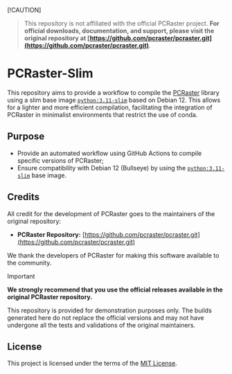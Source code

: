 [!CAUTION]
> This repository is not affiliated with the official PCRaster project. **For official downloads, documentation, and support, please visit the original repository at [https://github.com/pcraster/pcraster.git](https://github.com/pcraster/pcraster.git)**.

# PCRaster-Slim

This repository aims to provide a workflow to compile the [PCRaster](https://github.com/pcraster/pcraster.git) library using a slim base image [`python:3.11-slim`](https://hub.docker.com/layers/library/python/3.11-slim/images/sha256-1591aa8c01b5b37ab31dbe5662c5bdcf40c2f1bce4ef1c1fd24802dae3d01052?context=explore) based on Debian 12. This allows for a lighter and more efficient compilation, facilitating the integration of PCRaster in minimalist environments that restrict the use of conda.

## Purpose

- Provide an automated workflow using GitHub Actions to compile specific versions of PCRaster;
- Ensure compatibility with Debian 12 (Bullseye) by using the [`python:3.11-slim`](https://hub.docker.com/layers/library/python/3.11-slim/images/sha256-1591aa8c01b5b37ab31dbe5662c5bdcf40c2f1bce4ef1c1fd24802dae3d01052?context=explore) base image.

## Credits

All credit for the development of PCRaster goes to the maintainers of the original repository:

- **PCRaster Repository:** [https://github.com/pcraster/pcraster.git](https://github.com/pcraster/pcraster.git)

We thank the developers of PCRaster for making this software available to the community.

> [!IMPORTANT]  
> **We strongly recommend that you use the official releases available in the original PCRaster repository.**
>
> This repository is provided for demonstration purposes only. The builds generated here do not replace the official versions and may not have undergone all the tests and validations of the original maintainers.

## License

This project is licensed under the terms of the [MIT License](LICENSE).
